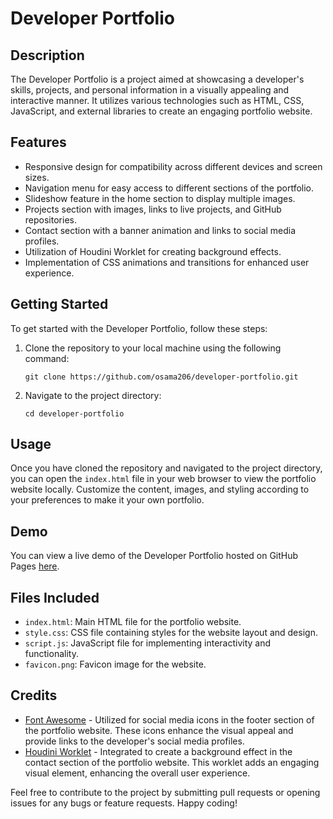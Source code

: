 # Developer Portfolio

## Description
The Developer Portfolio is a project aimed at showcasing a developer's skills, projects, and personal information in a visually appealing and interactive manner. It utilizes various technologies such as HTML, CSS, JavaScript, and external libraries to create an engaging portfolio website.

## Features
- Responsive design for compatibility across different devices and screen sizes.
- Navigation menu for easy access to different sections of the portfolio.
- Slideshow feature in the home section to display multiple images.
- Projects section with images, links to live projects, and GitHub repositories.
- Contact section with a banner animation and links to social media profiles.
- Utilization of Houdini Worklet for creating background effects.
- Implementation of CSS animations and transitions for enhanced user experience.

## Getting Started
To get started with the Developer Portfolio, follow these steps:

1. Clone the repository to your local machine using the following command:
   ```
   git clone https://github.com/osama206/developer-portfolio.git
   ```

2. Navigate to the project directory:
   ```
   cd developer-portfolio
   ```

## Usage
Once you have cloned the repository and navigated to the project directory, you can open the `index.html` file in your web browser to view the portfolio website locally. Customize the content, images, and styling according to your preferences to make it your own portfolio.

## Demo
You can view a live demo of the Developer Portfolio hosted on GitHub Pages [here](https://osama206.github.io/developer-portfolio).

## Files Included
- `index.html`: Main HTML file for the portfolio website.
- `style.css`: CSS file containing styles for the website layout and design.
- `script.js`: JavaScript file for implementing interactivity and functionality.
- `favicon.png`: Favicon image for the website.

## Credits
- [Font Awesome](https://fontawesome.com/) - Utilized for social media icons in the footer section of the portfolio website. These icons enhance the visual appeal and provide links to the developer's social media profiles.
- [Houdini Worklet](https://developer.mozilla.org/en-US/docs/Web/CSS/CSS_Houdini) - Integrated to create a background effect in the contact section of the portfolio website. This worklet adds an engaging visual element, enhancing the overall user experience.

Feel free to contribute to the project by submitting pull requests or opening issues for any bugs or feature requests. Happy coding!

